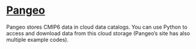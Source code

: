 # [Pangeo](http://gallery.pangeo.io/repos/pangeo-gallery/cmip6/)

Pangeo stores CMIP6 data in cloud data catalogs. You can use Python to access and download data from this cloud storage (Pangeo’s site has also multiple example codes). 
